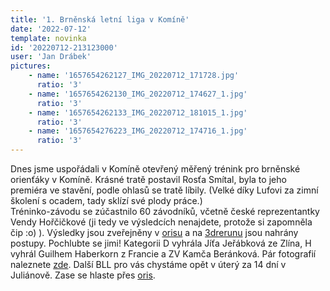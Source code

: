 ```yaml
---
title: '1. Brněnská letní liga v Komíně'
date: '2022-07-12'
template: novinka
id: '20220712-213123000'
user: 'Jan Drábek'
pictures:
    - name: '1657654262127_IMG_20220712_171728.jpg'
      ratio: '3'
    - name: '1657654262130_IMG_20220712_174627_1.jpg'
      ratio: '3'
    - name: '1657654262133_IMG_20220712_181015_1.jpg'
      ratio: '3'
    - name: '1657654276223_IMG_20220712_174716_1.jpg'
      ratio: '3'
---
```

Dnes jsme uspořádali v Komíně otevřený měřený trénink pro brněnské orienťáky v Komíně. Krásné tratě postavil Rosťa Smítal, byla to jeho premiéra ve stavění, podle ohlasů se tratě líbily. (Velké díky Lufovi za zimní školení s ocadem, tady sklízí své plody práce.)  
Tréninko-závodu se zúčastnilo 60 závodníků, včetně české reprezentantky Vendy Hořčičkové (ji tedy ve výsledcích nenajdete, protože si zapomněla čip :o) ). Výsledky jsou zveřejněny v [orisu](https://oris.orientacnisporty.cz/Vysledky?id=7284) a na [3drerunu](http://3drerun.worldofo.com/?id=-16926994&amp;type=info) jsou nahrány postupy. Pochlubte se jimi! Kategorii D vyhrála Jíťa Jeřábková ze Zlína, H vyhrál Guilhem Haberkorn z Francie a ZV Kamča Beránková. Pár fotografií naleznete [zde](https://skzabovresky.rajce.idnes.cz/1._BLL_Komin/). 
Další BLL pro vás chystáme opět v úterý za 14 dní v Juliánově. Zase se hlaste přes [oris](https://oris.orientacnisporty.cz/Zavod?id=7285).
